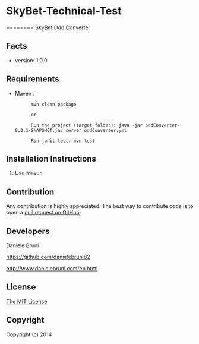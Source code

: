 # SkyBet-Technical-Test
========
SkyBet Odd Converter

Facts
-----
- version: 1.0.0

Requirements
------------
- Maven :
			
			mvn clean package
			
			or
			
			Run the project (target folder): java -jar oddConverter-0.0.1-SNAPSHOT.jar server oddConverter.yml

			Run junit test: mvn test


			

Installation Instructions
-------------------------
1. Use Maven


Contribution
------------
Any contribution is highly appreciated. The best way to contribute code is to open a [pull request on GitHub](https://help.github.com/articles/using-pull-requests).

Developers
----------
Daniele Bruni

https://github.com/danielebruni82

http://www.danielebruni.com/en.html

License
-------
[The MIT License](http://opensource.org/licenses/MIT)

Copyright
---------
Copyright (c) 2014 

